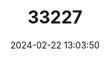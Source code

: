 ---
title: "33227"
category: "Irvingia malayana"
draft: false
date: 2024-02-22 13:03:50
languages:
  Thai: ["Ko Nia"]
---